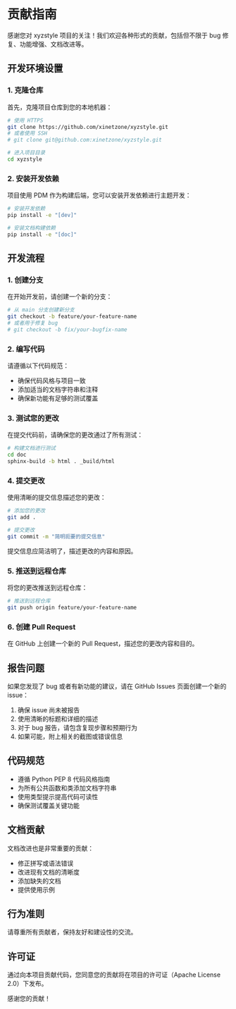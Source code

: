 # 贡献指南

感谢您对 xyzstyle 项目的关注！我们欢迎各种形式的贡献，包括但不限于 bug 修复、功能增强、文档改进等。

## 开发环境设置

### 1. 克隆仓库

首先，克隆项目仓库到您的本地机器：

```bash
# 使用 HTTPS
git clone https://github.com/xinetzone/xyzstyle.git
# 或者使用 SSH
# git clone git@github.com:xinetzone/xyzstyle.git

# 进入项目目录
cd xyzstyle
```

### 2. 安装开发依赖

项目使用 PDM 作为构建后端，您可以安装开发依赖进行主题开发：

```bash
# 安装开发依赖
pip install -e "[dev]"

# 安装文档构建依赖
pip install -e "[doc]"
```

## 开发流程

### 1. 创建分支

在开始开发前，请创建一个新的分支：

```bash
# 从 main 分支创建新分支
git checkout -b feature/your-feature-name
# 或者用于修复 bug
# git checkout -b fix/your-bugfix-name
```

### 2. 编写代码

请遵循以下代码规范：

- 确保代码风格与项目一致
- 添加适当的文档字符串和注释
- 确保新功能有足够的测试覆盖

### 3. 测试您的更改

在提交代码前，请确保您的更改通过了所有测试：

```bash
# 构建文档进行测试
cd doc
sphinx-build -b html . _build/html
```

### 4. 提交更改

使用清晰的提交信息描述您的更改：

```bash
# 添加您的更改
git add .

# 提交更改
git commit -m "简明扼要的提交信息"
```

提交信息应简洁明了，描述更改的内容和原因。

### 5. 推送到远程仓库

将您的更改推送到远程仓库：

```bash
# 推送到远程仓库
git push origin feature/your-feature-name
```

### 6. 创建 Pull Request

在 GitHub 上创建一个新的 Pull Request，描述您的更改内容和目的。

## 报告问题

如果您发现了 bug 或者有新功能的建议，请在 GitHub Issues 页面创建一个新的 issue：

1. 确保 issue 尚未被报告
2. 使用清晰的标题和详细的描述
3. 对于 bug 报告，请包含复现步骤和预期行为
4. 如果可能，附上相关的截图或错误信息

## 代码规范

- 遵循 Python PEP 8 代码风格指南
- 为所有公共函数和类添加文档字符串
- 使用类型提示提高代码可读性
- 确保测试覆盖关键功能

## 文档贡献

文档改进也是非常重要的贡献：

- 修正拼写或语法错误
- 改进现有文档的清晰度
- 添加缺失的文档
- 提供使用示例

## 行为准则

请尊重所有贡献者，保持友好和建设性的交流。

## 许可证

通过向本项目贡献代码，您同意您的贡献将在项目的许可证（Apache License 2.0）下发布。

感谢您的贡献！